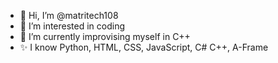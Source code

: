 - 👋 Hi, I’m @matritech108
- 👀 I’m interested in coding
- 🌱 I’m currently improvising myself in C++
- ✨ I know Python, HTML, CSS, JavaScript, C# C++, A-Frame


<!---
matritech108/matritech108 is a ✨ special ✨ repository because its `README.md` (this file) appears on your GitHub profile.
You can click the Preview link to take a look at your changes.
--->
